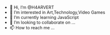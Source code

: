- 👋 Hi, I’m @H4ARVERT
- 👀 I’m interested in Art,Technology,Video Games
- 🌱 I’m currently learning JavaScript
- 💞️ I’m looking to collaborate on ...
- 📫 How to reach me ...

